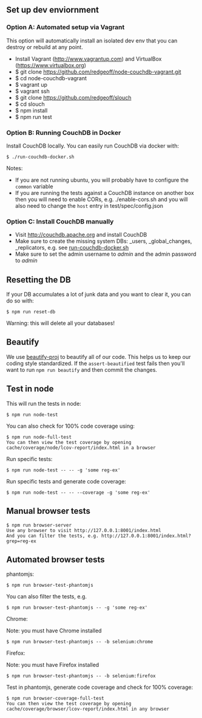 ## Set up dev enviornment

### Option A: Automated setup via Vagrant

This option will automatically install an isolated dev env that you can destroy or rebuild at any point.

- Install Vagrant (http://www.vagrantup.com) and VirtualBox (https://www.virtualbox.org)
- $ git clone https://github.com/redgeoff/node-couchdb-vagrant.git
- $ cd node-couchdb-vagrant
- $ vagrant up
- $ vagrant ssh
- $ git clone https://github.com/redgeoff/slouch
- $ cd slouch
- $ npm install
- $ npm run test

### Option B: Running CouchDB in Docker

Install CouchDB locally. You can easily run CouchDB via docker with:

    $ ./run-couchdb-docker.sh

Notes:
- If you are not running ubuntu, you will probably have to configure the `common` variable
- If you are running the tests against a CouchDB instance on another box then you will need to enable CORs, e.g. ./enable-cors.sh and you will also need to change the `host` entry in test/spec/config.json

### Option C: Install CouchDB manually

- Visit http://couchdb.apache.org and install CouchDB
- Make sure to create the missing system DBs: _users, _global_changes, _replicators, e.g. see [run-couchdb-docker.sh](https://github.com/redgeoff/slouch/blob/master/run-couchdb-docker.sh#L22)
- Make sure to set the admin username to _admin_ and the admin password to _admin_

## Resetting the DB

If your DB accumulates a lot of junk data and you want to clear it, you can do so with:

    $ npm run reset-db

Warning: this will delete all your databases!


## Beautify

We use [beautify-proj](https://github.com/delta-db/beautify-proj) to beautify all of our code. This helps us to keep our coding style standardized. If the `assert-beautified` test fails then you'll want to run `npm run beautify` and then commit the changes.


## Test in node

This will run the tests in node:

    $ npm run node-test

You can also check for 100% code coverage using:

    $ npm run node-full-test
    You can then view the test coverage by opening cache/coverage/node/lcov-report/index.html in a browser

Run specific tests:

    $ npm run node-test -- -- -g 'some reg-ex'

Run specific tests and generate code coverage:

    $ npm run node-test -- -- --coverage -g 'some reg-ex'


## Manual browser tests

    $ npm run browser-server
    Use any browser to visit http://127.0.0.1:8001/index.html
    And you can filter the tests, e.g. http://127.0.0.1:8001/index.html?grep=reg-ex


## Automated browser tests

phantomjs:

    $ npm run browser-test-phantomjs

You can also filter the tests, e.g.

    $ npm run browser-test-phantomjs -- -g 'some reg-ex'

Chrome:

Note: you must have Chrome installed

    $ npm run browser-test-phantomjs -- -b selenium:chrome

Firefox:

Note: you must have Firefox installed

    $ npm run browser-test-phantomjs -- -b selenium:firefox

Test in phantomjs, generate code coverage and check for 100% coverage:

    $ npm run browser-coverage-full-test
    You can then view the test coverage by opening cache/coverage/browser/lcov-report/index.html in any browser
